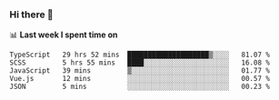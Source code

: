 ### Hi there 👋

<!--
**DBvc/DBvc** is a ✨ _special_ ✨ repository because its `README.md` (this file) appears on your GitHub profile.

Here are some ideas to get you started:

- 🔭 I’m currently working on ...
- 🌱 I’m currently learning ...
- 👯 I’m looking to collaborate on ...
- 🤔 I’m looking for help with ...
- 💬 Ask me about ...
- 📫 How to reach me: ...
- 😄 Pronouns: ...
- ⚡ Fun fact: ...
-->

📊 **Last week I spent time on**
<!--START_SECTION:waka-->
```text
TypeScript   29 hrs 52 mins  ████████████████████▒░░░░   81.07 % 
SCSS         5 hrs 55 mins   ████░░░░░░░░░░░░░░░░░░░░░   16.08 % 
JavaScript   39 mins         ▒░░░░░░░░░░░░░░░░░░░░░░░░   01.77 % 
Vue.js       12 mins         ░░░░░░░░░░░░░░░░░░░░░░░░░   00.57 % 
JSON         5 mins          ░░░░░░░░░░░░░░░░░░░░░░░░░   00.23 % 
```
<!--END_SECTION:waka-->
